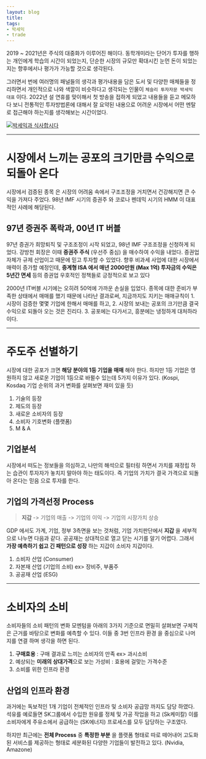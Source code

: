```yaml
---
layout: blog
title: 
tags:
- 박세익
- trade
---
```


2019 ~ 2021년은 주식의 대중화가 이루어진 해이다. 동학개미라는 단어가 투자를 행하는 개인에게 학습의 시간이 되었는지, 단순한 시장의 규모만 확대시킨 눈먼 돈이 되었는지는 향후에서나 평가가 가능할 것으로 생각된다.

그러면서 번에 여러명의 패널들의 생각과 평가내용을 담은 도서 및 다양한 매체들을 정리하면서 개인적으로 나와 색깔이 비슷하다고 생각되는 인물이 `체슬리 투자자문 박세익 대표` 이다. 2022년 설 연휴를 맞이해서 첫 방송을 접하게 되었고 내용들을 듣고 메모하다 보니 전통적인 투자방법론에 대해서 잘 요약된 내용으로 어려운 시장에서 어떤 멘탈로 접근해야 하는지를 생각해보는 시간이었다. 

[![박세익과 식사합시다](https://i.ytimg.com/vi/Pi5Lb5IOWXY/hqdefault.jpg?sqp=-oaymwEbCMQBEG5IVfKriqkDDggBFQAAiEIYAXABwAEG&rs=AOn4CLC47dl_7PvIi__O7PHaCiWxsIUO6w)](https://youtu.be/Pi5Lb5IOWXY)

<hr>

# 시장에서 느끼는 공포의 크기만큼 수익으로 되돌아 온다
<span style="color:var(--strong);">시장에서 검증된 종목</span> 은 시장의 어려움 속에서 구조조정을 거치면서 건강해지면 큰 수익을 가져다 주었다. <span style="color:var(--accent);">98년 IMF 시기의 증권주</span> 와 <span style="color:var(--accent);">코로나 펜데믹 시기의 HMM</span> 이 대표적인 사례에 해당된다.

## 97년 증권주 폭락과, 00년 IT 버블

97년 증권가 희망퇴직 및 구조조정이 시작 되었고, 98년 IMF 구조조정을 신청하게 되었다. 강방천 회장은 이때 **증권주 주식** (우선주 중심) 을 매수하여 수익을 내었다. 증권업 자체가 규제 산업이고  때문에 믿고 투자할 수 있었다. 향후 비과세 사업에 대한 시장에서 매력이 증가할 예정인데, **중계형 ISA 에서 매년 2000만원 (Max 1억) 투자금의 수익은 5년간 면세** 등의 증권업 우호적인 정책들로 긍정적으로 보고 있다

2000년 IT버블 시기에는 오히려 50억에 가까운 손실을 입었다. 종목에 대한 준비가 부족한 상태에서 매매를 했기 때문에 나타난 결과로써, 지금까지도 지키는 매매규칙이 <span style="color:var(--strong);">1. 시장이 검증한 몇몇 기업에 한해서 매매를 하고, 2. 시장의 보내는 공포의 크기만큼 결국 수익으로 되돌아 오는 것은 진리다. 3. 공포에는 다가서고, 흥분에는 냉정하게 대처하라</span> 이다.

<hr>

# 주도주 선별하기
시장에 대한 공포가 크면 <span style="color:var(--strong);">**해당 분야의 1등 기업을 매매**</span> 해야 한다. 하지만 1등 기업은 영원하지 않고 새로운 기업이 1등으로 바뀔수 있는데 5가지 이유가 있다. (Kospi, Kosdaq 기업 순위의 과거 변화를 살펴보면 재미 있을 듯)

1. 기술의 등장
2. 제도의 등장
3. 새로운 소비자의 등장
4. 소비자 기호변화 (플랫폼)
5. M & A

## 기업분석
시장에서 떠도는 정보들을 의심하고, 나만의 해석으로 필터링 하면서 가치를 재정립 하는 습관이 투자자가 놓치지 말아야 하는 태도이다. 즉 <span style="color:var(--strong);">기업의 가치가 결국 가격으로 되돌아 온다는 믿음</span> 으로 투자를 한다.

## 기업의 가격선정 Process
> **지갑** -> 기업의 매출 -> 기업의 이익 -> 기업의 시장가치 상승

GDP 에서도 가계, 기업, 정부 3측면을 보는 것처럼, 기업 가치판단에서 **지갑** 을 세부적으로 나누면 다음과 같다. 공공재는 상대적으로 열고 닫는 시기를 알기 어렵다. 그래서 **가장 예측하기 쉽고 긴 패턴으로 성장** 하는 지갑이 소비자 지갑이다. 
1. 소비자 산업 (Consumer)
2. 자본재 산업 (기업의 소비) ex> 장비주, 부품주
3. 공공재 산업 (ESG) 

<hr>

# 소비자의 소비
소비자들의 소비 패턴의 변화 모멘텀을 아래의 3가지 기준으로 면밀히 살펴보면 구체적은 근거를 바탕으로 변화를 예측할 수 있다. 이들 중 <span style="color:var(--accent);">3번 인프라 환경</span> 을 중심으로 나머지를 연결 하며 생각을 하면 된다.
1. **구매효용** : 구매 결과로 느끼는 소비자의 만족 ex> 과시소비
2. 예상되는 **미래의 상대가격**으로 보는 가성비 : 효용에 걸맞는 가격수준
3. <span style="color:var(--accent);">소비를 위한 인프라 환경</span>

## 산업의 인프라 환경
과거에는 독보적인 1개 기업이 전체적인 인프라 및 소비자 공급망 까지도 담당 하였다. 석유를 예로들면 SK그룹에서 수입한 원유를 정체 및 가공 작업을 하고 (Sk케미칼) 이를 소비자에게 주유소에서 공급하는 (SK에너지) 프로세스를 모두 담당하는 구조였다.

하지만 최근에는 **전체 Process** 중 **특정한  부분** 을 플랫폼 형태로 따로 떼어내어 고도화된 서비스를 제공하는 형태로 세분화된 다양한 기업들이 발전하고 있다. (Nvidia, Amazone) 